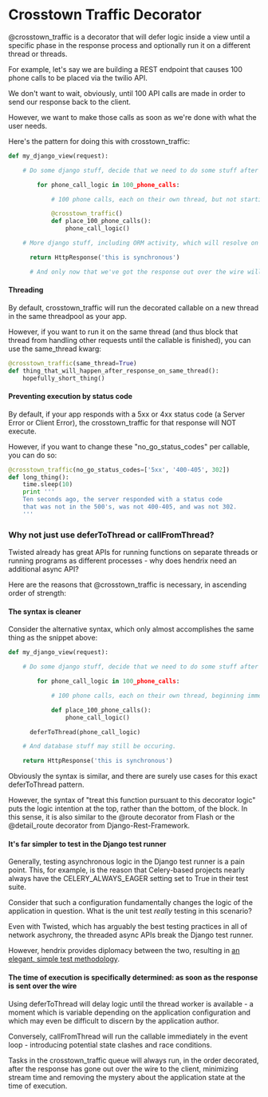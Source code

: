 # Crosstown Traffic Decorator

  @crosstown_traffic is a decorator that will defer logic inside a view until a specific phase in the response process and optionally run it on a different thread or threads.

For example, let's say we are building a REST endpoint that causes 100 phone calls to be placed via the twilio API.

We don't want to wait, obviously, until 100 API calls are made in order to send our response back to the client.

However, we want to make those calls as soon as we're done with what the user needs.

Here's the pattern for doing this with crosstown_traffic:


```python
def my_django_view(request):

    # Do some django stuff, decide that we need to do some stuff after the request is over (like place 100 phone calls via the Twilio API)

        for phone_call_logic in 100_phone_calls:

            # 100 phone calls, each on their own thread, but not starting until the response has gone out over the wire

            @crosstown_traffic()
            def place_100_phone_calls():
                phone_call_logic()

    # More django stuff, including ORM activity, which will resolve on this thread, before the crosstown_traffic begins.

      return HttpResponse('this is synchronous')

      # And only now that we've got the response out over the wire will place_100_phone_calls happen.
```
#### Threading
By default, crosstown_traffic will run the decorated callable on a new thread in the same threadpool as your app.

However, if you want to run it on the same thread (and thus block that thread from handling other requests until the callable is finished), you can use the same_thread kwarg:

```python
@crosstown_traffic(same_thread=True)
def thing_that_will_happen_after_response_on_same_thread():
    hopefully_short_thing()
```

#### Preventing execution by status code
By default, if your app responds with a 5xx or 4xx status code (a Server Error or Client Error), the crosstown_traffic for that response will NOT execute.

However, if you want to change these "no_go_status_codes" per callable, you can do so:

```python
@crosstown_traffic(no_go_status_codes=['5xx', '400-405', 302])
def long_thing():
    time.sleep(10)
    print '''
    Ten seconds ago, the server responded with a status code
    that was not in the 500's, was not 400-405, and was not 302.
    '''
```

### Why not just use deferToThread or callFromThread?

Twisted already has great APIs for running functions on separate threads or running programs as different processes - why does hendrix need an additional async API?

Here are the reasons that @crosstown_traffic is necessary, in ascending order of strength:

#### The syntax is cleaner

Consider the alternative syntax, which only almost accomplishes the same thing as the snippet above:

```python
def my_django_view(request):

    # Do some django stuff, decide that we need to do some stuff after the request is over (like place 100 phone calls via the Twilio API)

        for phone_call_logic in 100_phone_calls:

            # 100 phone calls, each on their own thread, beginning immediately

            def place_100_phone_calls():
                phone_call_logic()

      deferToThread(phone_call_logic)

    # And database stuff may still be occuring.

    return HttpResponse('this is synchronous')
```

Obviously the syntax is similar, and there are surely use cases for this exact deferToThread pattern.

However, the syntax of "treat this function pursuant to this decorator logic" puts the logic intention at the top, rather than the bottom, of the block.  In this sense, it is also similar to the @route decorator from Flash or the @detail_route decorator from Django-Rest-Framework.

#### It's far simpler to test in the Django test runner

Generally, testing asynchronous logic in the Django test runner is a pain point.  This, for example, is the reason that Celery-based projects nearly always have the CELERY_ALWAYS_EAGER setting set to True in their test suite.

Consider that such a configuration fundamentally changes the logic of the application in question.  What is the unit test *really* testing in this scenario?

Even with Twisted, which has arguably the best testing practices in all of network asychrony, the threaded async APIs break the Django test runner.
 
 However, hendrix provides diplomacy between the two, resulting in [an elegant, simple test methodology](testing-asychrony.md).

#### The time of execution is specifically determined: as soon as the response is sent over the wire

Using deferToThread will delay logic until the thread worker is available - a moment which is variable depending on the application configuration and which may even be difficult to discern by the application author.

Conversely, callFromThread will run the callable immediately in the event loop - introducing potential state clashes and race conditions.

Tasks in the crosstown_traffic queue will always run, in the order decorated, after the response has gone out over the wire to the client, minimizing stream time and removing the mystery about the application state at the time of execution.
